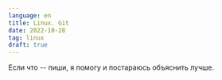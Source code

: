 ```yaml
---
language: en
title: Linux. Git
date: 2022-10-28
tag: linux
draft: true
---
```




Если что -- пиши, я помогу и постараюсь объяснить лучше.
